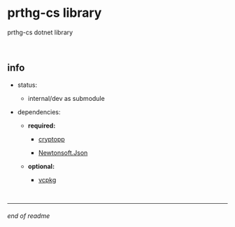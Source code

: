 # prthg-cs library

prthg-cs dotnet library 

<br>

## info

- status:
    - internal/dev as submodule

- dependencies:
    - __required:__
        - [cryptopp](https://github.com/weidai11/cryptopp)

        - [Newtonsoft.Json](https://www.nuget.org/packages/Newtonsoft.Json)

    - __optional:__
        - [vcpkg](https://github.com/Microsoft/vcpkg)

<br>

---

###### end of readme